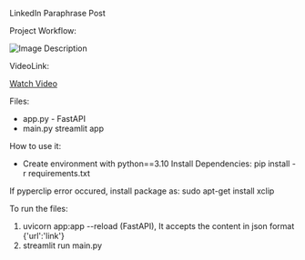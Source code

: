 LinkedIn Paraphrase  Post

Project Workflow:

![Image Description](https://drive.google.com/uc?id=1derJb-568KMp-DzC-8L35Y3BsLNuVdwD)


VideoLink:

[Watch Video](https://drive.google.com/file/d/1UgoUs_0I0e_2uJ8gwSa40aXkMH36Kvtd/view?usp=sharing)




Files:

* app.py - FastAPI
* main.py streamlit app

How to use it:

* Create environment with python==3.10
Install Dependencies:
pip install -r requirements.txt 

If pyperclip error occured, install package as:
sudo apt-get install xclip

To run the files:

1. uvicorn app:app --reload   (FastAPI), It accepts the content in json format {'url':'link'}
2. streamlit run main.py

